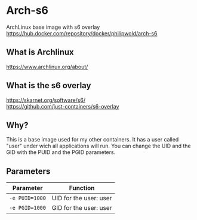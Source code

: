 # Arch-s6
ArchLinux base image with s6 overlay  
<https://hub.docker.com/repository/docker/philipwold/arch-s6>

## What is Archlinux
<https://www.archlinux.org/about/>

## What is the s6 overlay
<https://skarnet.org/software/s6/>  
<https://github.com/just-containers/s6-overlay>

## Why?
This is a base image used for my other containers. It has a user called "user" under wich all applications will run. You can change the UID and the GID with the PUID and the PGID parameters.

## Parameters
| Parameter | Function |
| :----: | --- |
| `-e PUID=1000` | UID for the user: user |
| `-e PGID=1000` | GID for the user: user |


